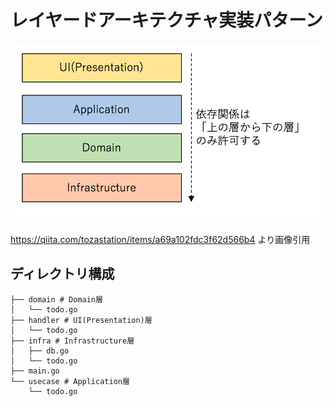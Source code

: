 # レイヤードアーキテクチャ実装パターン

![img.png](img.png)

https://qiita.com/tozastation/items/a69a102fdc3f62d566b4 より画像引用

## ディレクトリ構成

```shell
├── domain # Domain層
│   └── todo.go
├── handler # UI(Presentation)層
│   └── todo.go
├── infra # Infrastructure層
│   ├── db.go
│   └── todo.go
├── main.go
└── usecase # Application層
    └── todo.go
```
